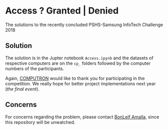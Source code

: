 # Access ? Granted | Denied
The solutions to the recently concluded PSHS-Samsung InfoTech Challenge 2018

## Solution
The solution is in the Jupter notebook `Access.ipynb` and the datasets of respective computers are on the `cp_` folders followed by the computer numbers of the participants.

Again, [COMPUTRON][comp] would like to thank you for participating in the competition. We really hope for better project implementations next year (_the final event_).

## Concerns
For concerns regarding the problem, please contact [BonLeif Amalla][bon], since this repository will be unwatched.

[comp]: https://web.facebook.com/computronpisay/
[bon]: https://web.facebook.com/bldamalla2000mkd.ajt
